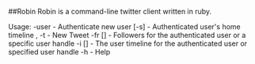 ##Robin
Robin is a command-line twitter client written in ruby.

Usage:
    -user               - Authenticate new user
    [-s]                - Authenticated user's home timeline
    <tweet>, -t <tweet> - New Tweet
    -fr [<user>]        - Followers for the authenticated user or a specific user handle
    -i [<user>]         - The user timeline for the authenticated user or specified user handle
    -h                  - Help 


